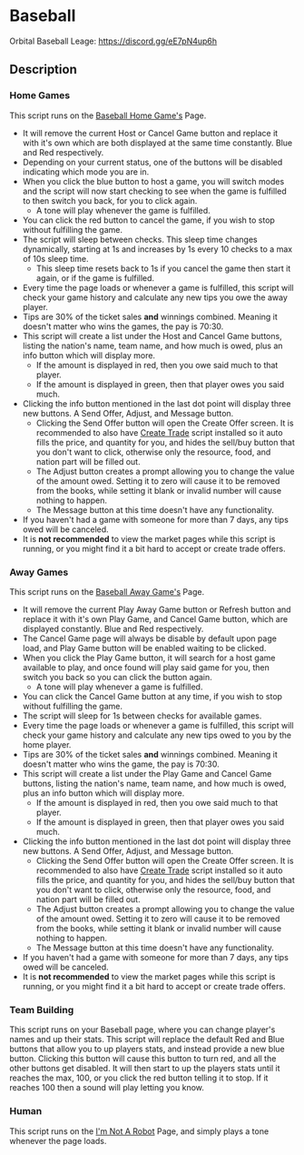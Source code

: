 # Baseball

Orbital Baseball Leage: https://discord.gg/eE7pN4up6h

## Description

### Home Games

This script runs on the [Baseball Home Game's](https://politicsandwar.com/obl/host/) Page.
- It will remove the current Host or Cancel Game button and replace it with it's own which are both displayed at the same time constantly. Blue and Red respectively.
- Depending on your current status, one of the buttons will be disabled indicating which mode you are in.
- When you click the blue button to host a game, you will switch modes and the script will now start checking to see when the game is fulfilled to then switch you back, for you to click again.
  - A tone will play whenever the game is fulfilled.
- You can click the red button to cancel the game, if you wish to stop without fulfilling the game.
- The script will sleep between checks. This sleep time changes dynamically, starting at 1s and increases by 1s every 10 checks to a max of 10s sleep time.
  - This sleep time resets back to 1s if you cancel the game then start it again, or if the game is fulfilled.
- Every time the page loads or whenever a game is fulfilled, this script will check your game history and calculate any new tips you owe the away player.
- Tips are 30% of the ticket sales **and** winnings combined. Meaning it doesn't matter who wins the games, the pay is 70:30.
- This script will create a list under the Host and Cancel Game buttons, listing the nation's name, team name, and how much is owed, plus an info button which will display more.
  - If the amount is displayed in red, then you owe said much to that player.
  - If the amount is displayed in green, then that player owes you said much.
- Clicking the info button mentioned in the last dot point will display three new buttons. A Send Offer, Adjust, and Message button.
  - Clicking the Send Offer button will open the Create Offer screen. It is recommended to also have [Create Trade](https://github.com/BlackAsLight/DocScripts/blob/main/Trading/Create%20Trade.user.js) script installed so it auto fills the price, and quantity for you, and hides the sell/buy button that you don't want to click, otherwise only the resource, food, and nation part will be filled out.
  - The Adjust button creates a prompt allowing you to change the value of the amount owed. Setting it to zero will cause it to be removed from the books, while setting it blank or invalid number will cause nothing to happen.
  - The Message button at this time doesn't have any functionality.
- If you haven't had a game with someone for more than 7 days, any tips owed will be canceled.
- It is **not recommended** to view the market pages while this script is running, or you might find it a bit hard to accept or create trade offers.

### Away Games

This script runs on the [Baseball Away Game's](https://politicsandwar.com/obl/play/) Page.
- It will remove the current Play Away Game button or Refresh button and replace it with it's own Play Game, and Cancel Game button, which are displayed constantly. Blue and Red respectively.
- The Cancel Game page will always be disable by default upon page load, and Play Game button will be enabled waiting to be clicked.
- When you click the Play Game button, it will search for a host game available to play, and once found will play said game for you, then switch you back so you can click the button again.
  - A tone will play whenever a game is fulfilled.
- You can click the Cancel Game button at any time, if you wish to stop without fulfilling the game.
- The script will sleep for 1s between checks for available games.
- Every time the page loads or whenever a game is fulfilled, this script will check your game history and calculate any new tips owed to you by the home player.
- Tips are 30% of the ticket sales **and** winnings combined. Meaning it doesn't matter who wins the game, the pay is 70:30.
- This script will create a list under the Play Game and Cancel Game buttons, listing the nation's name, team name, and how much is owed, plus an info button which will display more.
  - If the amount is displayed in red, then you owe said much to that player.
  - If the amount is displayed in green, then that player owes you said much.
- Clicking the info button mentioned in the last dot point will display three new buttons. A Send Offer, Adjust, and Message button.
  - Clicking the Send Offer button will open the Create Offer screen. It is recommended to also have [Create Trade](https://github.com/BlackAsLight/DocScripts/blob/main/Trading/Create%20Trade.user.js) script installed so it auto fills the price, and quantity for you, and hides the sell/buy button that you don't want to click, otherwise only the resource, food, and nation part will be filled out.
  - The Adjust button creates a prompt allowing you to change the value of the amount owed. Setting it to zero will cause it to be removed from the books, while setting it blank or invalid number will cause nothing to happen.
  - The Message button at this time doesn't have any functionality.
- If you haven't had a game with someone for more than 7 days, any tips owed will be canceled.
- It is **not recommended** to view the market pages while this script is running, or you might find it a bit hard to accept or create trade offers.

### Team Building

This script runs on your Baseball page, where you can change player's names and up their stats. This script will replace the default Red and Blue buttons that allow you to up players stats, and instead provide a new blue button. Clicking this button will cause this button to turn red, and all the other buttons get disabled. It will then start to up the players stats until it reaches the max, 100, or you click the red button telling it to stop. If it reaches 100 then a sound will play letting you know.

### Human

This script runs on the [I'm Not A Robot](https://politicsandwar.com/human/) Page, and simply plays a tone whenever the page loads.
